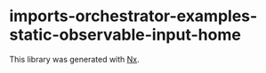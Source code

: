 # imports-orchestrator-examples-static-observable-input-home

This library was generated with [Nx](https://nx.dev).
